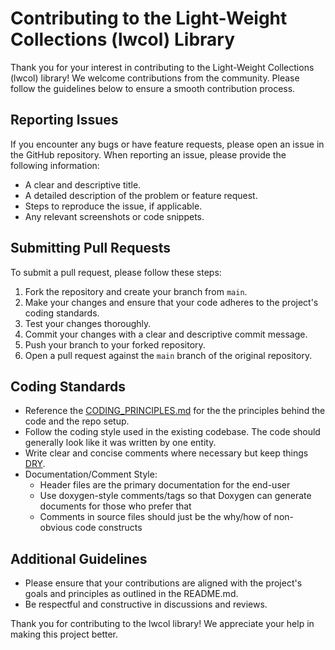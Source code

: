 # Contributing to the Light-Weight Collections (lwcol) Library

Thank you for your interest in contributing to the Light-Weight Collections (lwcol) library! We welcome contributions from the community. Please follow the guidelines below to ensure a smooth contribution process.

## Reporting Issues

If you encounter any bugs or have feature requests, please open an issue in the GitHub repository. When reporting an issue, please provide the following information:
- A clear and descriptive title.
- A detailed description of the problem or feature request.
- Steps to reproduce the issue, if applicable.
- Any relevant screenshots or code snippets.

## Submitting Pull Requests

To submit a pull request, please follow these steps:
1. Fork the repository and create your branch from `main`.
2. Make your changes and ensure that your code adheres to the project's coding standards.
3. Test your changes thoroughly.
4. Commit your changes with a clear and descriptive commit message.
5. Push your branch to your forked repository.
6. Open a pull request against the `main` branch of the original repository.

## Coding Standards

- Reference the [CODING_PRINCIPLES.md](../CODING_PRINCIPLES.md) for the the principles behind the code and the repo setup.
- Follow the coding style used in the existing codebase. The code should generally look like it was written by one entity.
- Write clear and concise comments where necessary but keep things [DRY](https://en.wikipedia.org/wiki/Don%27t_repeat_yourself).
- Documentation/Comment Style:
   - Header files are the primary documentation for the end-user
   - Use doxygen-style comments/tags so that Doxygen can generate documents for those who prefer that
   - Comments in source files should just be the why/how of non-obvious code constructs

## Additional Guidelines

- Please ensure that your contributions are aligned with the project's goals and principles as outlined in the README.md.
- Be respectful and constructive in discussions and reviews.

Thank you for contributing to the lwcol library! We appreciate your help in making this project better.